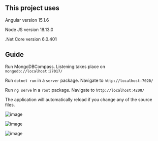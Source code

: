 ## This project uses

Angular version 15.1.6

Node JS version 18.13.0

.Net Core version 6.0.401

## Guide

Run MongoDBCompass. Listening takes place on `mongodb://localhost:27017/`

Run `dotnet run` in a `server` package. Navigate to `http://localhost:7020/`

Run `ng serve` in a `root` package. Navigate to `http://localhost:4200/`

The application will automatically reload if you change any of the source files.

![image](https://user-images.githubusercontent.com/79687733/226139792-e3aadb38-103c-4f73-9d4b-7d1689c87f8a.png)

![image](https://user-images.githubusercontent.com/79687733/226139879-f9c82388-459f-421c-8852-085389ce753d.png)

![image](https://user-images.githubusercontent.com/79687733/226139903-7d3a670d-5bed-4e24-b3b2-d9885975dad8.png)